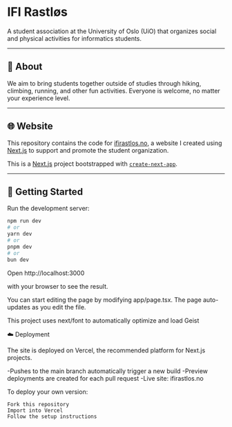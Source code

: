 # IFI Rastløs  

A student association at the University of Oslo (UiO) that organizes social and physical activities for informatics students.  

---

## 🌱 About  
We aim to bring students together outside of studies through hiking, climbing, running, and other fun activities. Everyone is welcome, no matter your experience level.  

---

## 🌐 Website  
This repository contains the code for [ifirastlos.no](https://ifirastlos.no), a website I created using [Next.js](https://nextjs.org) to support and promote the student organization.  

This is a [Next.js](https://nextjs.org) project bootstrapped with [`create-next-app`](https://nextjs.org/docs/app/api-reference/cli/create-next-app).  

---

## 🚀 Getting Started  

Run the development server:  

```bash
npm run dev
# or
yarn dev
# or
pnpm dev
# or
bun dev
```

Open http://localhost:3000

with your browser to see the result.

You can start editing the page by modifying app/page.tsx. The page auto-updates as you edit the file.

This project uses next/font
to automatically optimize and load Geist


☁️ Deployment

The site is deployed on Vercel, the recommended platform for Next.js projects.

-Pushes to the main branch automatically trigger a new build
-Preview deployments are created for each pull request
-Live site: ifirastlos.no

To deploy your own version:

    Fork this repository
    Import into Vercel
    Follow the setup instructions



